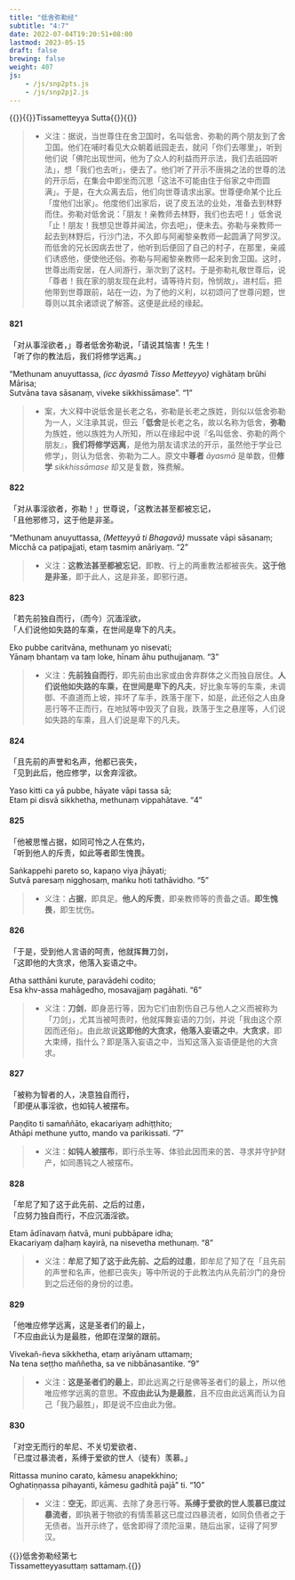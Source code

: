 ```yaml
---
title: "低舍弥勒经"
subtitle: "4:7"
date: 2022-07-04T19:20:51+08:00
lastmod: 2023-05-15
draft: false
brewing: false
weight: 407
js:
    - /js/snp2pts.js
    - /js/snp2pj2.js
---
```



{{<subtitle>}}{{<suttalink src="snp4.7">}}Tissametteyya Sutta{{</suttalink>}}{{</subtitle>}}

> - 义注：据说，当世尊住在舍卫国时，名叫低舍、弥勒的两个朋友到了舍卫国。他们在哺时看见大众朝着祇园走去，就问「你们去哪里」，听到他们说「佛陀出现世间，他为了众人的利益而开示法，我们去祇园听法」，想「我们也去听」，便去了。他们听了开示不唐捐之法的世尊的法的开示后，在集会中即坐而沉思「这法不可能由住于俗家之中而圆满」。于是，在大众离去后，他们向世尊请求出家。世尊便命某个比丘「度他们出家」。他度他们出家后，说了皮五法的业处，准备去到林野而住。弥勒对低舍说：「朋友！亲教师去林野，我们也去吧！」低舍说「止！朋友！我想见世尊并闻法，你去吧」，便未去。弥勒与亲教师一起去到林野后，行沙门法，不久即与阿阇黎亲教师一起圆满了阿罗汉。而低舍的兄长因病去世了，他听到后便回了自己的村子，在那里，亲戚们诱惑他，便使他还俗。弥勒与阿阇黎亲教师一起来到舍卫国。这时，世尊出雨安居，在人间游行，渐次到了这村。于是弥勒礼敬世尊后，说「尊者！我在家的朋友现在此村，请等待片刻，怜悯故」，进村后，把他带到世尊跟前，站在一边，为了他的义利，以初颂问了世尊问题，世尊则以其余诸颂说了解答。这便是此经的缘起。

#### 821

「对从事淫欲者，」尊者低舍弥勒说，「请说其恼害！先生！  
「听了你的教法后，我们将修学远离。」

“­Methuna­m anu­yuttas­sa, <i>(icc āyasmā Tisso Metteyyo)</i> vighātaṃ brūhi Mārisa;  
Sutvāna tava sāsanaṃ, viveke sikkhissāmase”. <q>1</q>

> - 案，大义释中说低舍是长老之名，弥勒是长老之族姓，则似以低舍弥勒为一人，义注承其说，但云「**低舍**是长老之名，故以名称为低舍，**弥勒**为族姓，他以族姓为人所知，所以在缘起中说『名叫低舍、弥勒的两个朋友』，**我们将修学远离**，是他为朋友请求法的开示，虽然他于学业已修学」，则认为低舍、弥勒为二人。原文中**尊者** *āyasmā* 是单数，但**修学** *sikkhissāmase* 却又是复数，殊费解。

#### 822

「对从事淫欲者，弥勒！」世尊说，「这教法甚至都被忘记，  
「且他邪修习，这于他是非圣。

“­Methuna­m anu­yuttas­sa, <i>(Metteyyā ti Bhagavā)</i> mussate vāpi sāsanaṃ;  
Micchā ca paṭipajjati, etaṃ tasmiṃ anāriyaṃ. <q>2</q>

> - 义注：**这教法甚至都被忘记**，即教、行上的两重教法都被丧失。**这于他是非圣**，即于此人，这是非圣，即邪行道。

#### 823

「若先前独自而行，（而今）沉湎淫欲，  
「人们说他如失路的车乘，在世间是卑下的凡夫。

Eko pubbe caritvāna, methunaṃ yo nisevati;  
Yānaṃ bhantaṃ va taṃ loke, hīnam āhu puthujjanaṃ. <q>3</q>

> - 义注：**先前独自而行**，即先前由出家或由舍弃群体之义而独自居住。**人们说他如失路的车乘，在世间是卑下的凡夫**，好比象车等的车乘，未调御、不直道而上坡，摔坏了车手，跌落于崖下，如是，此还俗之人由身恶行等不正而行，在地狱等中毁灭了自我，跌落于生之悬崖等，人们说如失路的车乘，且人们说是卑下的凡夫。

#### 824

「且先前的声誉和名声，他都已丧失，  
「见到此后，他应修学，以舍弃淫欲。

Yaso kitti ca yā pubbe, hāyate vāpi tassa sā;  
Etam pi disvā sikkhetha, methunaṃ vippahātave. <q>4</q>

#### 825

「他被思惟占据，如同可怜之人在焦灼，  
「听到他人的斥责，如此等者即生愧畏。

Saṅkappehi pareto so, kapaṇo viya jhāyati;  
Sutvā paresaṃ nigghosaṃ, maṅku hoti tathāvidho. <q>5</q>

> - 义注：**占据**，即具足。**他人的斥责**，即亲教师等的责备之语。**即生愧畏**，即生忧伤。

#### 826

「于是，受到他人言语的呵责，他就挥舞刀剑，  
「这即他的大贪求，他落入妄语之中。

Atha satthāni kurute, paravādehi codito;  
Esa khv-assa mahāgedho, mosavajjaṃ pagāhati. <q>6</q>

> - 义注：**刀剑**，即身恶行等，因为它们由割伤自己与他人之义而被称为「刀剑」，尤其当被呵责时，他就挥舞妄语的刀剑，并说「我由这个原因而还俗」。由此故说**这即他的大贪求，他落入妄语之中**。**大贪求**，即大束缚，指什么？即是落入妄语之中，当知这落入妄语便是他的大贪求。

#### 827

「被称为智者的人，决意独自而行，  
「即便从事淫欲，也如钝人被摆布。

Paṇḍito ti samaññāto, ekacariyaṃ adhiṭṭhito;  
Athāpi methune yutto, mando va parikissati. <q>7</q>

> - 义注：**如钝人被摆布**，即行杀生等、体验此因而来的苦、寻求并守护财产，如同愚钝之人被摆布。

#### 828

「牟尼了知了这于此先前、之后的过患，  
「应努力独自而行，不应沉湎淫欲。

Etam ādīnavaṃ ñatvā, muni pubbāpare idha;  
Ekacariyaṃ daḷhaṃ kayirā, na nisevetha methunaṃ. <q>8</q>

> - 义注：**牟尼了知了这于此先前、之后的过患**，即牟尼了知了在「且先前的声誉和名声，他都已丧失」等中所说的于此教法内从先前沙门的身份到之后还俗的身份的过患。

#### 829

「他唯应修学远离，这是圣者们的最上，  
「不应由此认为是最胜，他即在涅槃的跟前。

Vivekañ-ñeva sikkhetha, etaṃ ariyānam uttamaṃ;  
Na tena seṭṭho maññetha, sa ve nibbānasantike. <q>9</q>

> - 义注：**这是圣者们的最上**，即此远离之行是佛等圣者们的最上，所以他唯应修学远离的意思。**不应由此认为是最胜**，且不应由此远离而认为自己「我乃最胜」，即是说不应由此为傲。

#### 830

「对空无而行的牟尼、不关切爱欲者、  
「已度过暴流者，系缚于爱欲的世人（徒有）羡慕。」

Rittassa munino carato, kāmesu anapekkhino;  
Oghatiṇṇassa pihayanti, kāmesu gadhitā pajā” ti. <q>10</q>

> - 义注：**空无**，即远离、去除了身恶行等。**系缚于爱欲的世人羡慕已度过暴流者**，即执著于物欲的有情羡慕这已度过四暴流者，如同负债者之于无债者。当开示终了，低舍即得了须陀洹果，随后出家，证得了阿罗汉。


{{<eof>}}低舍弥勒经第七<br><span class="pi">Tissametteyyasuttaṃ sattamaṃ.</span>{{</eof>}}